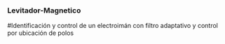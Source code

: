 ### Levitador-Magnetico
#Identificación y control de un electroimán con filtro adaptativo y control por ubicación de polos
